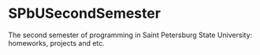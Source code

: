 # SPbUSecondSemester
The second semester of programming in Saint Petersburg State University: homeworks, projects and etc.

